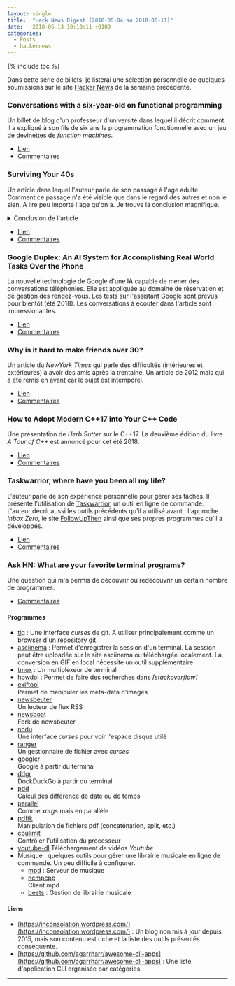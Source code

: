 ```yaml
---
layout: single
title:  "Hack News Digest (2018-05-04 au 2018-05-11)"
date:   2018-05-13 10:10:11 +0100
categories:
  - Posts
  - hackernews
---
```


{% include toc %}

Dans cette série de billets, je listerai une sélection personnelle de quelques
soumissions sur le site [Hacker News](https://news.ycombinator.com/) de la
semaine précédente.

### Conversations with a six-year-old on functional programming
Un billet de blog d'un professeur d'université dans lequel il décrit comment
il a expliqué à son fils de six ans la programmation
fonctionnelle avec un jeu de devinettes de *function machines*.
- [Lien](https://byorgey.wordpress.com/2018/05/06/conversations-with-a-six-year-old-on-functional-programming/)
- [Commentaires](https://news.ycombinator.com/item?id=17015661)

### Surviving Your 40s
Un article dans lequel l'auteur parle de son passage à l'age adulte. Comment ce
passage n'a été visible que dans le regard des autres et non le sien. A lire
peu importe l'age qu'on a. Je trouve la conclusion magnifique.

<details>
  <summary>Conclusion de l'article</summary>
  I’m not thrilled about looking older. But what unsettles me most about the 40s is the implication that I’m now a grown-up myself. I fear I’ve been promoted beyond my competence. What is a grown-up anyway? Do they really exist? If so, what exactly do they know? Will my mind ever catch up with my face?  
</details>

- [Lien](https://www.nytimes.com/2018/05/04/opinion/sunday/how-to-survive-your-40s.html)
- [Commentaires](https://news.ycombinator.com/item?id=17010756)

### Google Duplex: An AI System for Accomplishing Real World Tasks Over the Phone
La nouvelle technologie de Google d'une IA capable de mener des conversations
téléphonies. Elle est appliquée au domaine de réservation et de gestion des
rendez-vous. Les tests sur l'assistant Google sont prévus pour bientôt (été
2018). Les conversations à écouter dans l'article sont impressionantes.
- [Lien](https://ai.googleblog.com/2018/05/duplex-ai-system-for-natural-conversation.html)
- [Commentaires](https://news.ycombinator.com/item?id=17022963)

### Why is it hard to make friends over 30?
Un article du *NewYork Times* qui parle des difficultés (intérieures et
extérieures) à avoir des amis après la trentaine. Un article de 2012 mais qui a
été remis en avant car le sujet est intemporel.
- [Lien](https://www.nytimes.com/2012/07/15/fashion/the-challenge-of-making-friends-as-an-adult.html)
- [Commentaires](https://news.ycombinator.com/item?id=16424954)

### How to Adopt Modern C++17 into Your C++ Code
Une présentation de *Herb Sutter* sur le C++17. La deuxième édition du livre
*A Tour of C++* est annoncé pour cet été 2018.
- [Lien](https://www.youtube.com/watch?v=UsrHQAzSXkA)
- [Commentaires](https://news.ycombinator.com/item?id=17036804)

### Taskwarrior, where have you been all my life?
L'auteur parle de son expérience personnelle pour gérer ses tâches. Il présente
l'utilisation de [Taskwarrior](https://taskwarrior.org/), un outil en ligne
de commande. L'auteur décrit aussi les outils précédents qu'il a utilisé avant :
l'approche *Inbox Zero*, le site [FollowUpThen](https://www.followupthen.com/)
ainsi que ses propres programmes qu'il a développés.

- [Lien](https://blog.djy.io/taskwarrior-where-have-you-been-all-my-life/)
- [Commentaires](https://news.ycombinator.com/item?id=17029560)

### Ask HN: What are your favorite terminal programs?
Une question qui m'a permis de découvrir ou redécouvrir un certain nombre
de programmes.
- [Commentaires](https://news.ycombinator.com/item?id=17011227)
#### Programmes
- [tig](https://github.com/jonas/tig) :
Une interface *curses* de git. A utiliser principalement comme un browser d'un
repository git.
- [asciinema](https://asciinema.org/) :
Permet d'enregistrer la session d'un terminal. La session peut être uploadée sur
le site asciinema ou téléchargée localement. La conversion en GIF en local
nécessite un outil supplémentaire
- [tmux](https://github.com/tmux/tmux) :
Un multiplexeur de terminal
- [howdoi](https://github.com/gleitz/howdoi) :
Permet de faire des recherches dans *[stackoverflow]*
- [exiftool](http://owl.phy.queensu.ca/~phil/exiftool/)    
Permet de manipuler les méta-data d'images
- [newsbeuter](https://newsbeuter.org/)  
Un lecteur de flux RSS
- [newsboat](https://newsboat.org/)    
Fork de newsbeuter
- [ncdu](https://dev.yorhel.nl/ncdu)        
Une interface *curses* pour voir l'espace disque utilé
- [ranger](http://ranger.github.io/)      
Un gestionnaire de fichier avec *curses*
- [googler](https://github.com/jarun/googler)     
Google à partir du terminal
- [ddgr](https://github.com/jarun/ddgr)        
DockDuckGo à partir du terminal
- [pdd](https://github.com/jarun/pdd)         
Calcul des différence de date ou de temps
- [parallel](https://www.gnu.org/software/parallel/)    
Comme *xargs* mais en parallèle
- [pdftk](https://doc.ubuntu-fr.org/pdftk)       
Manipulation de fichiers pdf (concaténation, split, etc.)
- [cpulimit](https://github.com/opsengine/cpulimit)    
Contrôler l'utilisation du processeur
- [youtube-dl](https://rg3.github.io/youtube-dl/)
Téléchargement de vidéos *Youtube*
- Musique : quelques outils pour gérer une librairie musicale en ligne de
commande. Un peu difficile à configurer.
  - [mpd](https://www.musicpd.org/) :
  Serveur de musique
  - [ncmpcpp](https://github.com/arybczak/ncmpcpp)   
  Client mpd
  - [beets](http://beets.io/) :
  Gestion de librairie musicale

#### Liens
- [https://inconsolation.wordpress.com/](https://inconsolation.wordpress.com/) :
Un blog non mis à jour depuis 2015, mais
son contenu est riche et la liste des outils présentés conséquente.
- [https://github.com/agarrharr/awesome-cli-apps](https://github.com/agarrharr/awesome-cli-apps) :
Une liste d'application CLI organisée par catégories.

---
